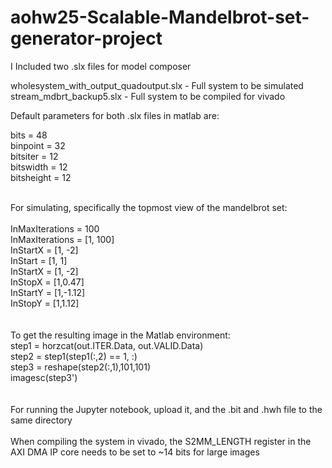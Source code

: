 # aohw25-Scalable-Mandelbrot-set-generator-project

I Included two .slx files for model composer

wholesystem_with_output_quadoutput.slx - Full system to be simulated
<br/>
stream_mdbrt_backup5.slx - Full system to be compiled for vivado

Default parameters for both .slx files in matlab are:

bits = 48<br/>
binpoint = 32<br/>
bitsiter = 12<br/>
bitswidth = 12<br/>
bitsheight = 12<br/>


<br/>
For simulating, specifically the topmost view of the mandelbrot set: <br/>
<br/>
InMaxIterations = 100<br/>
InMaxIterations = [1, 100]<br/>
InStartX = [1, -2]<br/>
InStart = [1, 1]<br/>
InStartX = [1, -2]<br/>
InStopX = [1,0.47]<br/>
InStartY = [1,-1.12]<br/>
InStopY = [1,1.12]<br/>

<br/>
<br/>
To get the resulting image in the Matlab environment:<br/>
step1 = horzcat(out.ITER.Data, out.VALID.Data)<br/>
step2 = step1(step1(:,2) == 1, :)<br/>
step3 = reshape(step2(:,1),101,101)<br/>
imagesc(step3')<br/>
<br/>
<br/>
For running the Jupyter notebook, upload it, and the .bit and .hwh file to the same directory<br/>
<br/>
When compiling the system in vivado, the S2MM_LENGTH register in the AXI DMA IP core needs to be set to ~14 bits for large images
